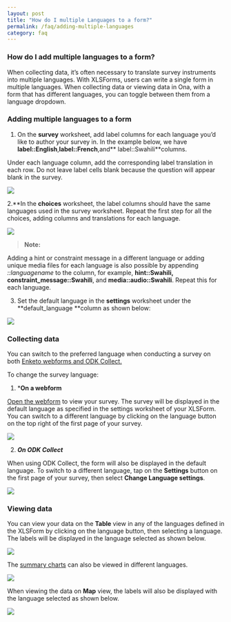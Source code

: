 ```yaml
---
layout: post
title: "How do I multiple Languages to a form?"
permalink: /faq/adding-multiple-languages
category: faq
---
```


### How do I add multiple languages to a form?

When collecting data, it’s often necessary to translate survey instruments into multiple languages. With XLSForms, users can write a single form in multiple languages. When collecting data or viewing data in Ona, with a form that has different languages, you can toggle between them from a language dropdown.

### Adding multiple languages to a form

1. On the **survey** worksheet, add label columns for each language you’d like to author your survey in. In the example below, we have **label::English**,**label::French**,and** label::Swahili**columns.

Under each language column, add the corresponding label translation in each row. Do not leave label cells blank because the question will appear blank in the survey.

![](/content/screenshots/faq/faq-multiple-langauge-support-1.png)

2.**In the **choices** worksheet, the label columns should have the same languages used in the survey worksheet. Repeat the first step for all the choices, adding columns and translations for each language.

![](/content/screenshots/faq/faq-multiple-langauge-support-2.png)

>**Note:**<br/>
>
Adding a hint or constraint message in a different language or adding unique media files for each language is also possible by appending *::languagename* to the column, for example, **hint::Swahili, constraint_message::Swahili**, and **media::audio::Swahili**. Repeat this for each language.

3. Set the default language in the **settings** worksheet under the **default_language **column as shown below:

![](/content/screenshots/faq/faq-multiple-langauge-support-3.png)

### Collecting data

You can switch to the preferred language when conducting a survey on both [Enketo webforms and ODK Collect.](https://help.ona.io/guides/data-collection/)

To change the survey language:

1. ***On a webform**

[Open the webform](https://help.ona.io/guides/data-collection/#opening-webform) to view your survey. The survey will be displayed in the default language as specified in the settings worksheet of your XLSForm. You can switch to a different language by clicking on the language button on the top right of the first page of your survey. 

![](/content/screenshots/faq/faq-multiple-langauge-support-4.png)

2. ***On ODK Collect***

When using ODK Collect, the form will also be displayed in the default language. To switch to a different language, tap on the **Settings** button on the first page of your survey, then select **Change Language settings**. 

![](/content/screenshots/faq/faq-multiple-langauge-support-5.png)

### Viewing data

You can view your data on the **Table** view in any of the languages defined in the XLSForm by clicking on the language button, then selecting a language. The labels will be displayed in the language selected as shown below.

![](/content/screenshots/faq/faq-multiple-langauge-support-6.png)

The [summary charts](https://help.ona.io/guides/getting-started/#summary-charts) can also be viewed in different languages.

![](/content/screenshots/faq/faq-multiple-langauge-support-7.png)

When viewing the data on **Map** view, the labels will also be displayed with the language selected as shown below.

![](/content/screenshots/faq/faq-multiple-langauge-support-8.png)

